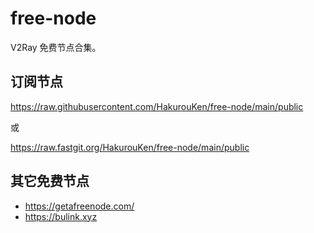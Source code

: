 # free-node

V2Ray 免费节点合集。

## 订阅节点

https://raw.githubusercontent.com/HakurouKen/free-node/main/public

或

https://raw.fastgit.org/HakurouKen/free-node/main/public

## 其它免费节点

- https://getafreenode.com/
- https://bulink.xyz
